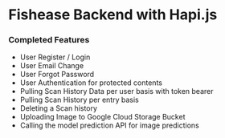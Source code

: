 # Fishease Backend with Hapi.js
### Completed Features
- User Register / Login
- User Email Change
- User Forgot Password
- User Authentication for protected contents
- Pulling Scan History Data per user basis with token bearer
- Pulling Scan History per entry basis
- Deleting a Scan history
- Uploading Image to Google Cloud Storage Bucket
- Calling the model prediction API for image predictions
